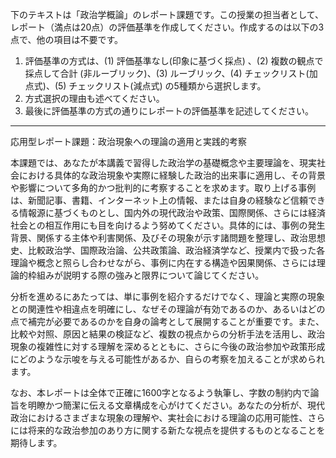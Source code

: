 下のテキストは「政治学概論」のレポート課題です。この授業の担当者として、レポート（満点は20点）の評価基準を作成してください。作成するのは以下の3点で、他の項目は不要です。

1. 評価基準の方式は、(1) 評価基準なし(印象に基づく採点) 、(2) 複数の観点で採点して合計  (非ルーブリック)、(3) ルーブリック、(4) チェックリスト(加点式)、(5) チェックリスト(減点式) の5種類から選択します。
2. 方式選択の理由も述べてください。
3. 最後に評価基準の方式の通りにレポートの評価基準を記述してください。

---------------------------------------
応用型レポート課題：政治現象への理論の適用と実践的考察

本課題では、あなたが本講義で習得した政治学の基礎概念や主要理論を、現実社会における具体的な政治現象や実際に経験した政治的出来事に適用し、その背景や影響について多角的かつ批判的に考察することを求めます。取り上げる事例は、新聞記事、書籍、インターネット上の情報、または自身の経験など信頼できる情報源に基づくものとし、国内外の現代政治や政策、国際関係、さらには経済社会との相互作用にも目を向けるよう努めてください。具体的には、事例の発生背景、関係する主体や利害関係、及びその現象が示す諸問題を整理し、政治思想史、比較政治学、国際政治論、公共政策論、政治経済学など、授業内で扱った各理論や概念と照らし合わせながら、事例に内在する構造や因果関係、さらには理論的枠組みが説明する際の強みと限界について論じてください。

分析を進めるにあたっては、単に事例を紹介するだけでなく、理論と実際の現象との関連性や相違点を明確にし、なぜその理論が有効であるのか、あるいはどの点で補完が必要であるのかを自身の論考として展開することが重要です。また、比較や対照、原因と結果の検証など、複数の視点からの分析手法を活用し、政治現象の複雑性に対する理解を深めるとともに、さらに今後の政治参加や政策形成にどのような示唆を与える可能性があるか、自らの考察を加えることが求められます。

なお、本レポートは全体で正確に1600字となるよう執筆し、字数の制約内で論旨を明瞭かつ簡潔に伝える文章構成を心がけてください。あなたの分析が、現代政治におけるさまざまな現象の理解や、実社会における理論の応用可能性、さらには将来的な政治参加のあり方に関する新たな視点を提供するものとなることを期待します。